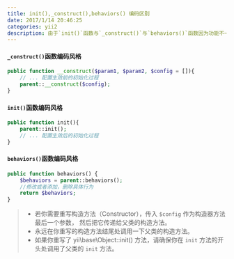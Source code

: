 ```yaml
---
title: init(),_construct(),behaviors() 编码区别
date: 2017/1/14 20:46:25
categories: yii2
description: 由于`init()`函数与`_construct()`与`behaviors()`函数因为功能不一样，代码实现上也有细微不同.
---
```

#### `_construct()`函数编码风格
```php
public function __construct($param1, $param2, $config = []){
    // ... 配置生效前的初始化过程
    parent::__construct($config);
}
```

#### `init()`函数编码风格
```php
public function init(){
    parent::init();
    // ... 配置生效后的初始化过程
}
```

#### `behaviors()`函数编码风格
```php
public function behaviors() {
    $behaviors = parent::behaviors();
    //修改或者添加，删除具体行为
    return $behaviors;
}
```

> - 若你需要重写构造方法（Constructor），传入 `$config` 作为构造器方法最后一个参数， 然后把它传递给父类的构造方法。
> - 永远在你重写的构造方法结尾处调用一下父类的构造方法。
> - 如果你重写了 yii\base\Object::init() 方法，请确保你在 `init` 方法的开头处调用了父类的 `init` 方法。


